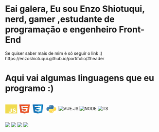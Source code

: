 <h1>Eai galera, Eu sou Enzo Shiotuqui, nerd, gamer ,estudante de programação e engenheiro Front-End</h1>
 Se quiser saber mais de mim é só seguir o link :)
https://enzoshiotuqui.github.io/portifolio/#header


<h1>Aqui vai algumas linguagens que eu programo :) </h3>
<div style="display: inline_block"><br>
  <img align="center" alt="enzo-Js" height="30" width="40" src="https://raw.githubusercontent.com/devicons/devicon/master/icons/javascript/javascript-plain.svg">
  <img align="center" alt="enzo-HTML" height="30" width="40" src="https://raw.githubusercontent.com/devicons/devicon/master/icons/html5/html5-original.svg">
  <img align="center" alt="enzo-CSS" height="30" width="40" src="https://raw.githubusercontent.com/devicons/devicon/master/icons/css3/css3-original.svg">
  <img align="center" alt="enzo-Python" height="30" width="40" src="https://raw.githubusercontent.com/devicons/devicon/master/icons/python/python-original.svg">
  <img src="https://a.imagem.app/bVZgHb.png" alt="VUE.JS" height="30" width="40" />
   <img src="https://a.imagem.app/bVZvxQ.png" alt="NODE"  height="30" width="40" />
   <img src="https://a.imagem.app/bVZ48W.png" alt="TS" height="30" width="40" border="0" />
 
</div>

##

<div> 
  <a href="https://www.youtube.com/channel/UCbXbu0sotfMH55gm3DbcbhA" target="_blank"><img src="https://img.shields.io/badge/YouTube-FF0000?style=for-the-badge&logo=youtube&logoColor=white" target="_blank"></a>
  <a href="https://www.instagram.com/enzo.shiotuqui/" target="_blank"><img src="https://img.shields.io/badge/-Instagram-%23E4405F?style=for-the-badge&logo=instagram&logoColor=white" target="_blank"></a>
  <a href = "https://criarmeulink.com.br/u/1691437386"><img src="https://img.shields.io/badge/-Gmail-%23333?style=for-the-badge&logo=gmail&logoColor=white" target="_blank"></a>
  <a href="https://www.linkedin.com/in/enzo-shiotuqui-385324266/" target="_blank"><img src="https://img.shields.io/badge/-LinkedIn-%230077B5?style=for-the-badge&logo=linkedin&logoColor=white" target="_blank"></a> 
  
</div>
